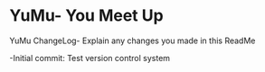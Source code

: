 # YuMu- You Meet Up
YuMu ChangeLog- Explain any changes you made in this ReadMe

-Initial commit: Test version control system